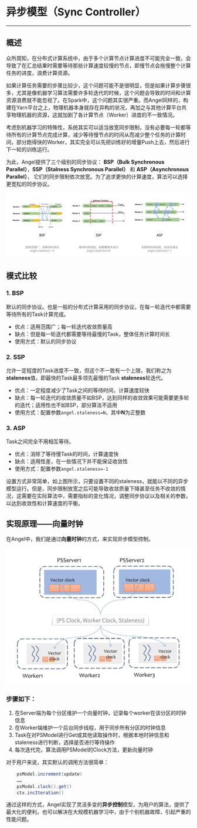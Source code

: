 # 异步模型（Sync Controller）

---

## 概述

众所周知，在分布式计算系统中，由于多个计算节点计算进度不可能完全一致，会导致了在汇总结果时需要等待那些计算速度较慢的节点，即慢节点会拖慢整个计算任务的进度，浪费计算资源。

如果计算任务需要的步骤比较少，这个问题可能不是很明显，但是如果计算步骤很多，尤其是像机器学习算法需要许多轮迭代的时候，这个问题会导致的时间和计算资源浪费就不能忽视了。在Spark中，这个问题其实很严重。而Angel同样的，构建在Yarn平台之上，物理机器本身就存在异构的状况，再加之与其他计算平台共享物理机器的资源，这就加剧了各计算节点（Worker）进度的不一致情况。


考虑到机器学习的特殊性，系统其实可以适当放宽同步限制，没有必要每一轮都等待所有的计算节点完成计算，减少等待慢节点的时间从而减少整个任务的计算时间，部分跑得快的Worker，其实完全可以先把训练好的增量Push上去，然后进行下一轮的训练运行。

为此，Angel提供了三个级别的同步协议： **BSP（Bulk Synchronous Parallel）**，**SSP（Stalness Synchronous Parallel）** 和 **ASP（Asynchronous Parallel）**， 它们的同步限制依次放宽。为了追求更快的计算速度，算法可以选择更宽松的同步协议。


![](../img/sync_controller.png)

## 模式比较

### 1. BSP
默认的同步协议。也是一般的分布式计算采用的同步协议，在每一轮迭代中都需要等待所有的Task计算完成。

 - 优点：适用范围广；每一轮迭代收敛质量高
 - 缺点：但是每一轮迭代都需要等待最慢的Task，整体任务计算时间长
 - 使用方式：默认的同步协议
 
### 2. SSP
允许一定程度的Task进度不一致，但这个不一致有一个上限，我们称之为**staleness**值，即最快的Task最多领先最慢的Task **staleness**轮迭代。

 - 优点：一定程度减少了Task之间的等待时间，计算速度较快
 - 缺点：每一轮迭代的收敛质量不如BSP，达到同样的收敛效果可能需要更多轮的迭代；适用性也不如BSP，部分算法不适用
 - 使用方式：配置参数`angel.staleness=N`，其中**N**为正整数
 
### 3. ASP

Task之间完全不用相互等待。

- 优点：消除了等待慢Task的时间，计算速度快
- 缺点：适用性差，在一些情况下并不能保证收敛性
- 使用方式：配置参数`angel.staleness=-1`

设置方式非常简单，如上图所示，只要设置不同的staleness，就能以不同的异步模型运行。但是，同步限制放宽之后可能导致收敛质量下降甚至任务不收敛的情况，这需要在实际算法中，需要指标的变化情况，调整同步协议以及相关的参数，以达到收敛性和计算速度的平衡。

## 实现原理——向量时钟

在Angel中，我们是通过**向量时钟**的方式，来实现异步模型控制。

![](../img/sync_controller_1.png)


### 步骤如下：

1. 在Server端为每个分区维护一个向量时钟，记录每个worker在该分区的时钟信息
2. 在Worker端维护一个后台同步线程，用于同步所有分区的时钟信息
3. Task在对PSModel进行Get或其他读取操作时，根据本地时钟信息和staleness进行判断，选择是否进行等待操作
4. 每次迭代完，算法调用PSModel的Clock方法，更新向量时钟

对于用户来说，其实默认的调用方法很简单：

```Scala
	psModel.increment(update)
	……
	psModel.clock().get()
	ctx.incIteration()


```


通过这样的方式，Angel实现了灵活多变的**异步控制**模型，为用户的算法，提供了最大化的便利，也可以解决在大规模机器学习中，由于个别机器故障，引起严重的性能问题。
